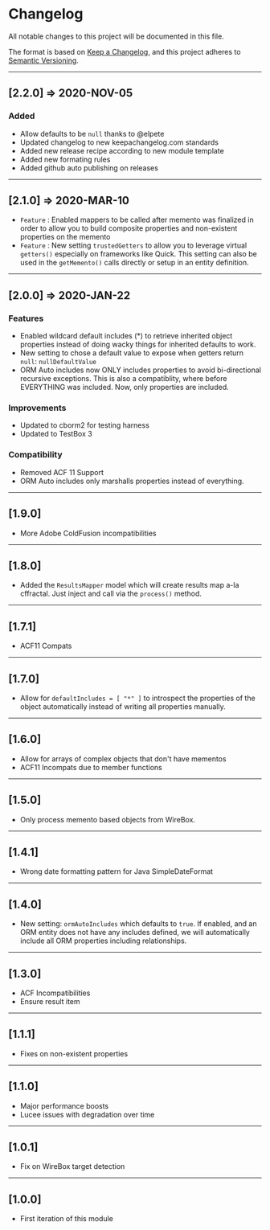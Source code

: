 # Changelog

All notable changes to this project will be documented in this file.

The format is based on [Keep a Changelog](https://keepachangelog.com/en/1.0.0/),
and this project adheres to [Semantic Versioning](https://semver.org/spec/v2.0.0.html).

----

## [2.2.0] => 2020-NOV-05

### Added

* Allow defaults to be `null` thanks to @elpete
* Updated changelog to new keepachangelog.com standards
* Added new release recipe according to new module template
* Added new formating rules
* Added github auto publishing on releases

----

## [2.1.0] => 2020-MAR-10

* `Feature` : Enabled mappers to be called after memento was finalized in order to allow you to build composite properties and non-existent properties on the memento
* `Feature` : New setting `trustedGetters` to allow you to leverage virtual `getters()` especially on frameworks like Quick. This setting can also be used in the `getMemento()` calls directly or setup in an entity definition.

----

## [2.0.0] => 2020-JAN-22

### Features

* Enabled wildcard default includes (*) to retrieve inherited object properties instead of doing wacky things for inherited defaults to work.
* New setting to chose a default value to expose when getters return `null`: `nullDefaultValue`
* ORM Auto includes now ONLY includes properties to avoid bi-directional recursive exceptions.  This is also a compatiblity, where before EVERYTHING was included.  Now, only properties are included.

### Improvements

* Updated to cborm2 for testing harness
* Updated to TestBox 3

### Compatibility

* Removed ACF 11 Support
* ORM Auto includes only marshalls properties instead of everything.

----

## [1.9.0]

* More Adobe ColdFusion incompatibilities

----

## [1.8.0]

* Added the `ResultsMapper` model which will create results map a-la cffractal.  Just inject and call via the `process()` method.

----

## [1.7.1]

* ACF11 Compats

----

## [1.7.0]

* Allow for `defaultIncludes = [ "*" ]` to introspect the properties of the object automatically instead of writing all properties manually.

----

## [1.6.0]

* Allow for arrays of complex objects that don't have mementos
* ACF11 Incompats due to member functions

----

## [1.5.0]

* Only process memento based objects from WireBox.

----

## [1.4.1]

* Wrong date formatting pattern for Java SimpleDateFormat

----

## [1.4.0]

* New setting: `ormAutoIncludes` which defaults to `true`.  If enabled, and an ORM entity does not have any includes defined, we will automatically include all ORM properties including relationships.

----

## [1.3.0]

* ACF Incompatibilities
* Ensure result item

----

## [1.1.1]

* Fixes on non-existent properties

----

## [1.1.0]

* Major performance boosts
* Lucee issues with degradation over time

----

## [1.0.1]

* Fix on WireBox target detection

----

## [1.0.0]

* First iteration of this module